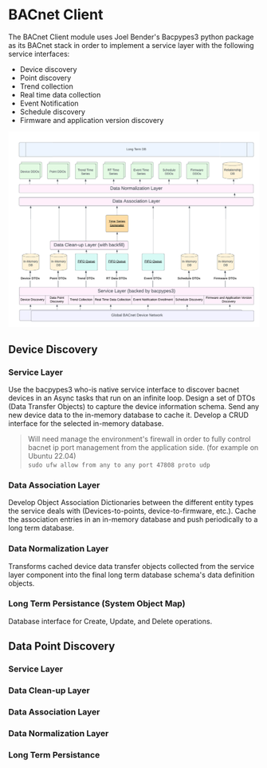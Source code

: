 # BACnet Client
The BACnet Client module uses Joel Bender's Bacpypes3 python package as its BACnet stack in order to implement a service layer with the following service interfaces:<br>
- Device discovery
- Point discovery
- Trend collection
- Real time data collection
- Event Notification
- Schedule discovery
- Firmware and application version discovery

![bacnet-client](docs/res/BACnetClient.png)

## Device Discovery
### Service Layer
Use the bacpypes3 who-is native service interface to discover bacnet devices in an Async tasks that run on an infinite loop. Design a set of DTOs (Data Transfer Objects) to capture the device information schema. Send any new device data to the in-memory database to cache it. Develop a CRUD interface for the selected in-memory database.<br>
> Will need manage the environment's firewall in order to fully control bacnet ip port management from the application side. (for example on Ubuntu 22.04)<br>
`sudo ufw allow from any to any port 47808 proto udp`

### Data Association Layer
Develop Object Association Dictionaries between the different entity types the service deals with (Devices-to-points, device-to-firmware, etc.). Cache the association entries in an in-memory database and push periodically to a long term database.
### Data Normalization Layer
Transforms cached device data transfer objects collected from the service layer component into the final long term database schema's data definition objects.
### Long Term Persistance (System Object Map)
Database interface for Create, Update, and Delete operations.

## Data Point Discovery
### Service Layer
### Data Clean-up Layer
### Data Association Layer
### Data Normalization Layer
### Long Term Persistance
